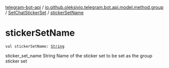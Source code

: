 [telegram-bot-api](../../index.md) / [io.github.oleksivio.telegram.bot.api.model.method.group](../index.md) / [SetChatStickerSet](index.md) / [stickerSetName](./sticker-set-name.md)

# stickerSetName

`val stickerSetName: `[`String`](https://kotlinlang.org/api/latest/jvm/stdlib/kotlin/-string/index.html)

sticker_set_name String Name of the sticker set to be set as the group sticker set

